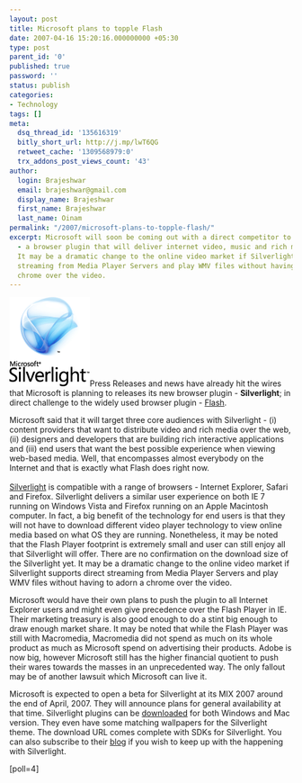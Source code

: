 ```yaml
---
layout: post
title: Microsoft plans to topple Flash
date: 2007-04-16 15:20:16.000000000 +05:30
type: post
parent_id: '0'
published: true
password: ''
status: publish
categories:
- Technology
tags: []
meta:
  dsq_thread_id: '135616319'
  bitly_short_url: http://j.mp/lwT6QG
  retweet_cache: '1309568979:0'
  trx_addons_post_views_count: '43'
author:
  login: Brajeshwar
  email: brajeshwar@gmail.com
  display_name: Brajeshwar
  first_name: Brajeshwar
  last_name: Oinam
permalink: "/2007/microsoft-plans-to-topple-flash/"
excerpt: Microsoft will soon be coming out with a direct competitor to Flash, Silverlight
  - a browser plugin that will deliver internet video, music and rich media content.
  It may be a dramatic change to the online video market if Silverlight supports direct
  streaming from Media Player Servers and play WMV files without having to adorn a
  chrome over the video.
---
```

<p><a href="http://www.flickr.com/photos/brajeshwar/461702956/"><img src="/static/2007/04/silverlight.gif" alt="Adobe Creative Suite 3" style="border: 0 none;" /></a>Press Releases and news have already hit the wires that Microsoft is planning to releases its new browser plugin - <strong>Silverlight</strong>; in direct challenge to the widely used browser plugin - <a href="http://www.adobe.com/go/getflashplayer/">Flash</a>.</p>
<p>Microsoft said that it will target three core audiences with Silverlight - (i) content providers that want to distribute video and rich media over the web, (ii) designers and developers that are building rich interactive applications and (iii) end users that want the best possible experience when viewing web-based media. Well, that encompasses almost everybody on the Internet and that is exactly what Flash does right now.<br />
<!--more--><br />
<a href="http://www.microsoft.com/silverlight/">Silverlight</a> is compatible with a range of browsers - Internet Explorer, Safari and Firefox. Silverlight delivers a similar user experience on both IE 7 running on Windows Vista and Firefox running on an Apple Macintosh computer. In fact, a big benefit of the technology for end users is that they will not have to download different video player technology to view online media based on what OS they are running. Nonetheless, it may be noted that the Flash Player footprint is extremely small and user can still enjoy all that Silverlight will offer. There are no confirmation on the download size of the Silverlight yet. It may be a dramatic change to the online video market if Silverlight supports direct streaming from Media Player Servers and play WMV files without having to adorn a chrome over the video.</p>
<p>Microsoft would have their own plans to push the plugin to all Internet Explorer users and might even give precedence over the Flash Player in IE. Their marketing treasury is also good enough to do a stint big enough to draw enough market share. It may be noted that while the Flash Player was still with Macromedia, Macromedia did not spend as much on its whole product as much as Microsoft spend on advertising their products. Adobe is now big, however Microsoft still has the higher financial quotient to push their wares towards the masses in an unprecedented way. The only fallout may be of another lawsuit which Microsoft can live it.</p>
<p>Microsoft is expected to open a beta for Silverlight at its MIX 2007 around the end of April, 2007. They will announce plans for general availability at that time. Silverlight plugins can be <a href="http://www.microsoft.com/silverlight/downloads.aspx">downloaded</a> for both Windows and Mac version. They even have some matching wallpapers for the Silverlight theme. The download URL comes complete with SDKs for Silverlight. You can also subscribe to their <a href="http://www.microsoft.com/silverlight/blogs.aspx">blog</a> if you wish to keep up with the happening with Silverlight.</p>
<p>[poll=4]</p>
